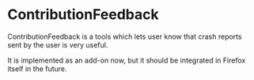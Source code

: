 ContributionFeedback
====================
ContributionFeedback is a tools which lets user know that crash reports sent by the user is very useful.

It is implemented as an add-on now, but it should be integrated in Firefox itself in the future.
